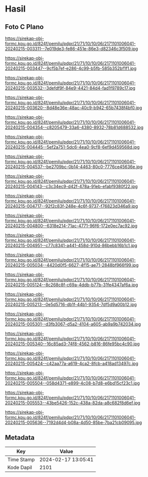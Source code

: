 # Hasil

## Foto C Plano

https://sirekap-obj-formc.kpu.go.id/824f/pemilu/pdpr/21/71/10/10/06/2171101006041-20240215-003311--7e019de3-fe86-451e-86e3-d82346c3f509.jpg

https://sirekap-obj-formc.kpu.go.id/824f/pemilu/pdpr/21/71/10/10/06/2171101006041-20240215-003447--9cf5b7ef-e286-4c99-b5fb-585b352bf1f1.jpg

https://sirekap-obj-formc.kpu.go.id/824f/pemilu/pdpr/21/71/10/10/06/2171101006041-20240215-003532--3defdf9f-84e9-4421-84d4-fad1f9789c17.jpg

https://sirekap-obj-formc.kpu.go.id/824f/pemilu/pdpr/21/71/10/10/06/2171101006041-20240215-003620--8d48e36e-48ac-40c9-b942-65b7438f4bf0.jpg

https://sirekap-obj-formc.kpu.go.id/824f/pemilu/pdpr/21/71/10/10/06/2171101006041-20240215-004354--c8205479-33a6-4380-8932-78b81d688532.jpg

https://sirekap-obj-formc.kpu.go.id/824f/pemilu/pdpr/21/71/10/10/06/2171101006041-20240215-004445--5ef2a751-5dc6-4ea0-9cf8-6ef9d459568d.jpg

https://sirekap-obj-formc.kpu.go.id/824f/pemilu/pdpr/21/71/10/10/06/2171101006041-20240215-004537--be2709bc-0b14-4463-80c0-7776ce45636e.jpg

https://sirekap-obj-formc.kpu.go.id/824f/pemilu/pdpr/21/71/10/10/06/2171101006041-20240215-004143--c3c34ec9-d42f-478a-91eb-efabf9380f22.jpg

https://sirekap-obj-formc.kpu.go.id/824f/pemilu/pdpr/21/71/10/10/06/2171101006041-20240215-004717--92f2c83f-248e-4c6f-9737-f76823d346a9.jpg

https://sirekap-obj-formc.kpu.go.id/824f/pemilu/pdpr/21/71/10/10/06/2171101006041-20240215-004800--6318e214-71ac-4771-96f6-172e0ec7ac92.jpg

https://sirekap-obj-formc.kpu.go.id/824f/pemilu/pdpr/21/71/10/10/06/2171101006041-20240215-004951--c77c8341-a441-458d-910d-86bebb16b1c1.jpg

https://sirekap-obj-formc.kpu.go.id/824f/pemilu/pdpr/21/71/10/10/06/2171101006041-20240215-005034--4420d0f5-6627-4f15-ae71-2848bf966f99.jpg

https://sirekap-obj-formc.kpu.go.id/824f/pemilu/pdpr/21/71/10/10/06/2171101006041-20240215-005124--8c268c8f-c69a-4ddb-b77b-31fe4347af6a.jpg

https://sirekap-obj-formc.kpu.go.id/824f/pemilu/pdpr/21/71/10/10/06/2171101006041-20240215-005213--0e5d5716-db1f-44b1-9354-7df5d9a00b12.jpg

https://sirekap-obj-formc.kpu.go.id/824f/pemilu/pdpr/21/71/10/10/06/2171101006041-20240215-005301--d3fb3067-d5a2-4104-a605-ab9a9b742034.jpg

https://sirekap-obj-formc.kpu.go.id/824f/pemilu/pdpr/21/71/10/10/06/2171101006041-20240215-005340--16c85ad3-74f8-4562-b816-86fe95bc4c90.jpg

https://sirekap-obj-formc.kpu.go.id/824f/pemilu/pdpr/21/71/10/10/06/2171101006041-20240215-005424--c42aa77a-a619-4ca2-8fcb-a418ad13497c.jpg

https://sirekap-obj-formc.kpu.go.id/824f/pemilu/pdpr/21/71/10/10/06/2171101006041-20240215-005504--058d4371-e899-4c08-b7d8-e6bd15cf23c1.jpg

https://sirekap-obj-formc.kpu.go.id/824f/pemilu/pdpr/21/71/10/10/06/2171101006041-20240215-005553--43be5426-152c-438a-82da-a8c682f8d6ef.jpg

https://sirekap-obj-formc.kpu.go.id/824f/pemilu/pdpr/21/71/10/10/06/2171101006041-20240215-005636--7192d4d4-b08a-4d50-85be-7ba21cb09095.jpg


## Metadata

| Key        | Value               |
| ---------- | ------------------- |
| Time Stamp | 2024-02-17 13:05:41 |
| Kode Dapil | 2101                |



